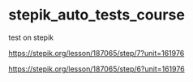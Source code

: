 # stepik_auto_tests_course
test on stepik

https://stepik.org/lesson/187065/step/7?unit=161976

https://stepik.org/lesson/187065/step/6?unit=161976